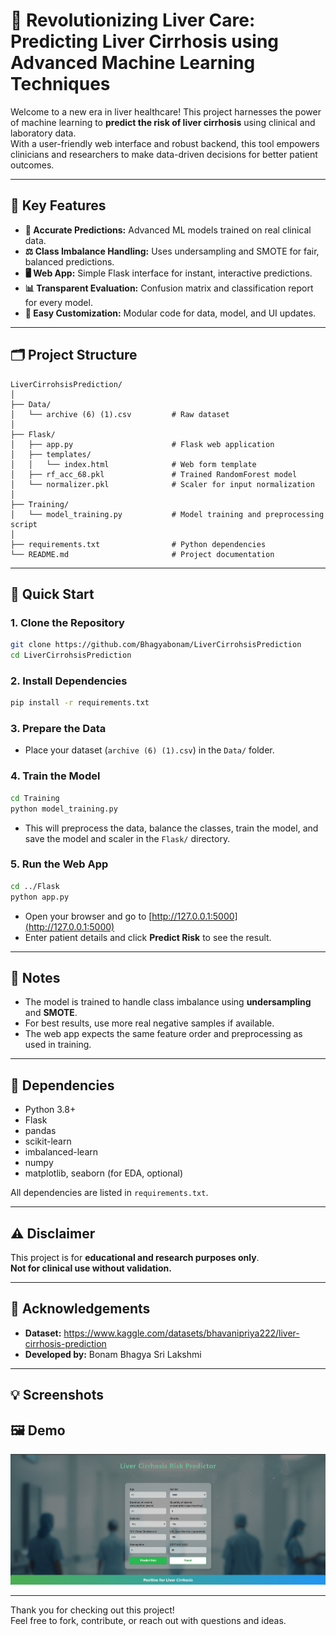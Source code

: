 # 🚀 Revolutionizing Liver Care: Predicting Liver Cirrhosis using Advanced Machine Learning Techniques

Welcome to a new era in liver healthcare! This project harnesses the power of machine learning to **predict the risk of liver cirrhosis** using clinical and laboratory data.  
With a user-friendly web interface and robust backend, this tool empowers clinicians and researchers to make data-driven decisions for better patient outcomes.

---

## 🌟 Key Features

- **🔬 Accurate Predictions:** Advanced ML models trained on real clinical data.
- **⚖️ Class Imbalance Handling:** Uses undersampling and SMOTE for fair, balanced predictions.
- **🖥️ Web App:** Simple Flask interface for instant, interactive predictions.
- **📊 Transparent Evaluation:** Confusion matrix and classification report for every model.
- **🔄 Easy Customization:** Modular code for data, model, and UI updates.

---

## 🗂️ Project Structure

```
LiverCirrohsisPrediction/
│
├── Data/
│   └── archive (6) (1).csv         # Raw dataset
│
├── Flask/
│   ├── app.py                      # Flask web application
│   ├── templates/
│   │   └── index.html              # Web form template
│   ├── rf_acc_68.pkl               # Trained RandomForest model
│   └── normalizer.pkl              # Scaler for input normalization
│
├── Training/
│   └── model_training.py           # Model training and preprocessing script
│
├── requirements.txt                # Python dependencies
└── README.md                       # Project documentation
```

---

## 🚦 Quick Start

### 1. **Clone the Repository**
```sh
git clone https://github.com/Bhagyabonam/LiverCirrohsisPrediction
cd LiverCirrohsisPrediction
```

### 2. **Install Dependencies**
```sh
pip install -r requirements.txt
```

### 3. **Prepare the Data**
- Place your dataset (`archive (6) (1).csv`) in the `Data/` folder.

### 4. **Train the Model**
```sh
cd Training
python model_training.py
```
- This will preprocess the data, balance the classes, train the model, and save the model and scaler in the `Flask/` directory.

### 5. **Run the Web App**
```sh
cd ../Flask
python app.py
```
- Open your browser and go to [http://127.0.0.1:5000](http://127.0.0.1:5000)
- Enter patient details and click **Predict Risk** to see the result.

---

## 📝 Notes

- The model is trained to handle class imbalance using **undersampling** and **SMOTE**.
- For best results, use more real negative samples if available.
- The web app expects the same feature order and preprocessing as used in training.

---

## 🧩 Dependencies

- Python 3.8+
- Flask
- pandas
- scikit-learn
- imbalanced-learn
- numpy
- matplotlib, seaborn (for EDA, optional)

All dependencies are listed in `requirements.txt`.

---

## ⚠️ Disclaimer

This project is for **educational and research purposes only**.  
**Not for clinical use without validation.**

---

## 🙏 Acknowledgements

- **Dataset:** https://www.kaggle.com/datasets/bhavanipriya222/liver-cirrhosis-prediction
- **Developed by:** Bonam Bhagya Sri Lakshmi

---

## 💡 Screenshots
## 🖼️ Demo

![Liver Cirrhosis Risk Predictor Demo](Flask/static/demo.png)

---

Thank you for checking out this project!  
Feel free to fork, contribute, or reach out with questions and ideas.
